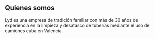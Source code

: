 Quienes somos
-------------

Lyd es una empresa de tradición familiar con más de 30 años de experiencia en la limpieza y desatasco de tuberías mediante el uso de camiones cuba en Valencia.
